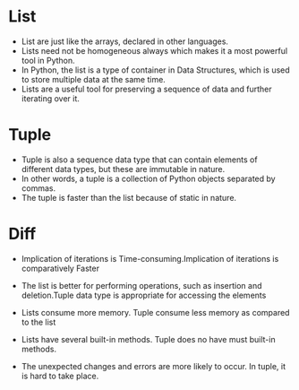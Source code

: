 # List
* List are just like the arrays, declared in other languages. 
* Lists need not be homogeneous always which makes it a most powerful tool in Python. 
* In Python, the list is a type of container in Data Structures, which is used to store multiple data at the same time. 
* Lists are a useful tool for preserving a sequence of data and further iterating over it.

# Tuple
* Tuple is also a sequence data type that can contain elements of different data types, but these are immutable in nature. 
* In other words, a tuple is a collection of Python objects separated by commas. 
* The tuple is faster than the list because of static in nature.

# Diff

* Implication of iterations is Time-consuming.Implication of iterations is comparatively Faster

* The list is better for performing operations, such as insertion and deletion.Tuple data type is appropriate for accessing the elements

* Lists consume more memory. Tuple consume less memory as compared to the list

* Lists have several built-in methods. Tuple does no have must built-in methods.

* The unexpected changes and errors are more likely to occur. In tuple, it is hard to take place.